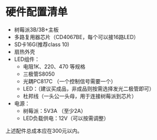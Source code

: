 # 硬件配置清单

- 树莓派3B/3B+主板
- 多路复用器芯片（CD4067BE，每个可以接16路LED）
- SD卡16G(推荐class 10)
- 扇热外壳
- LED组件：
  - 电阻1K、220、470 等规格
  - 三极管S8050
  - 光耦PC817C （一个控制信号需要一个）
  - LED：（建议买成品，非成品则按需选择发光二极管即可）
  - 杜邦线（一头公一头母，用于连接树莓派到芯片）
- 电源：
  - 树莓派：5V3A （至少2A）
  - LED负载供电：12V（可以按需调整）

上述配件总成本应在300元以内。